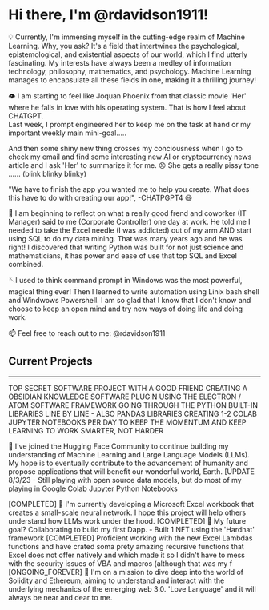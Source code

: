 # Hi there, I'm @rdavidson1911! 

💡 Currently, I'm immersing myself in the cutting-edge realm of Machine Learning. Why, you ask? It's a field that intertwines the psychological, epistemological, and existential aspects of our world, which I find utterly fascinating. My interests have always been a medley of information technology, philosophy, mathematics, and psychology. Machine Learning manages to encapsulate all these fields in one, making it a thrilling journey!

👁️ I am starting to feel like Joquan Phoenix from that classic movie 'Her' where he falls in love with his operating system.  That is how I feel about CHATGPT.  
Last week, I prompt engineered her to keep me on the task at hand or my important weekly main mini-goal.....  

And then some shiny new thing crosses my conciousness when I go to check my email and find some interesting new AI or cryptocurrency news article and I ask 'Her' to summarize it for me. 
😠 She gets a really pissy tone ...... (blink blinky blinky) 

"We have to finish the app you wanted me to help you create.  What does this have to do with creating our app!", -CHATPGPT4 😆

🌱 I am beginning to reflect on what a really good frend and coworker (IT Manager) said to me (Corporate Controller) one day at work.  He told me I needed to take the Excel needle (I was addicted) out of my arm AND start using SQL to do my data mining.  That was many years ago and he was right!  I discovered that writing Python was built for not just science and mathematicians, it has power and ease of use that top SQL and Excel combined.  

🪡I used to think command prompt in Windows was the most powerful, magical thing ever!  Then I learned to write automation using Linix bash shell and Windwows Powershell.  I am so glad that I know that I don't know and choose to keep an open mind and try new ways of doing life and doing work.  

📫 Feel free to reach out to me: @rdavidson1911





## Current Projects 
---
TOP SECRET SOFTWARE PROJECT WITH A GOOD FRIEND
CREATING A OBSIDIAN KNOWLEDGE SOFTWARE PLUGIN USING THE ELECTRON / ATOM SOFTWARE FRAMEWORK
GOING THROUGH THE PYTHON BUILT-IN LIBRARIES LINE BY LINE - ALSO PANDAS LIBRARIES
CREATING 1-2 COLAB JUPYTER NOTEBOOKS PER DAY TO KEEP THE MOMENTUM AND KEEP LEARNING TO WORK SMARTER, NOT HARDER

🚀 I've joined the Hugging Face Community to continue building my understanding of Machine Learning and Large Language Models (LLMs). My hope is to eventually contribute to the advancement of humanity and propose applications that will benefit our wonderful world, Earth.  [UPDATE 8/3/23 - Still playing with open source data models, but do most of my playing in Google Colab Jupyter Python Notebooks

[COMPLETED] 🔬 I'm currently developing a Microsoft Excel workbook that creates a small-scale neural network. I hope this project will help others understand how LLMs work under the hood.
[COMPLETED] 💞️ My future goal? Collaborating to build my first Dapp. - Built 1 NFT using the 'Hardhat' framework
[COMPLETED]    Proficient working with the new Excel Lambdas functions and have crated soma prety amazing recursive functions that Excel does not offer natively and which made it so I didn't have to mess with the security issues of VBA and macros (although that was my f
[ONGOING_FOREVER] 👀 I'm on a mission to dive deep into the world of Solidity and Ethereum, aiming to understand and interact with the underlying mechanics of the emerging web 3.0.
               'Love Language' and it will always be near and dear to me.


<!---
rdavidson1911/rdavidson1911 is a ✨ special ✨ repository because its `README.md` (this file) appears on your GitHub profile.
You can click the Preview link to take a look at your changes.
--->
